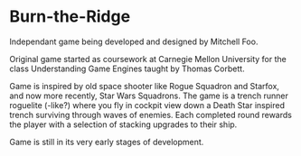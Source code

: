 # Burn-the-Ridge

Independant game being developed and designed by Mitchell Foo.

Original game started as coursework at Carnegie Mellon University for the class Understanding Game Engines taught by Thomas Corbett.

Game is inspired by old space shooter like Rogue Squadron and Starfox, and now more recently, Star Wars Squadrons.
The game is a trench runner roguelite (-like?) where you fly in cockpit view down a Death Star inspired trench surviving through waves of enemies.
Each completed round rewards the player with a selection of stacking upgrades to their ship.

Game is still in its very early stages of development.
